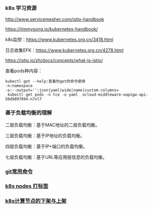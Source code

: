 
### k8s 学习资源
http://www.servicemesher.com/istio-handbook

https://jimmysong.io/kubernetes-handbook/

k8s监控：https://www.kubernetes.org.cn/3418.html

日志收集EFK：https://www.kubernetes.org.cn/4278.html

https://istio.io/zh/docs/concepts/what-is-istio/

查看pods种内容：
```
kubectl get --help:查看你get的命令使用
-n:namespace
-o:--output='':json|yaml|wide|name|custom-columns=
 kubectl get pods -n tce -o yaml  ocloud-middleware-oapigw-api-56d9897894-n7xl7 
 ```

### 基于负载均衡的理解

二层负载均衡：基于MAC地址的二层负载均衡。

三层负载均衡：基于IP地址的负载均衡。

四层负载均衡：基于IP+端口的负载均衡。

七层负载均衡：基于URL等应用层信息的负载均衡。


### [git常用命令](https://github.com/nicoleShuaihui/k8s/issues/3#issue-599400505)
### [k8s nodes 打标签](https://github.com/nicoleShuaihui/k8s/issues/4#issue-613039082)
### [k8s计算节点的下架与上架](https://github.com/nicoleShuaihui/k8s/issues/5#issue-613100341)
